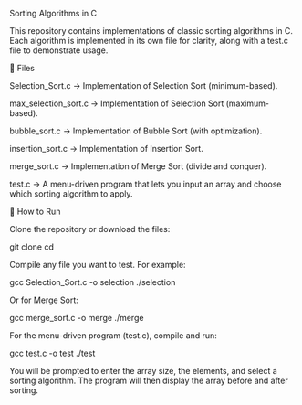 Sorting Algorithms in C

This repository contains implementations of classic sorting algorithms in C.
Each algorithm is implemented in its own file for clarity, along with a test.c file to demonstrate usage.

📂 Files

Selection_Sort.c → Implementation of Selection Sort (minimum-based).

max_selection_sort.c → Implementation of Selection Sort (maximum-based).

bubble_sort.c → Implementation of Bubble Sort (with optimization).

insertion_sort.c → Implementation of Insertion Sort.

merge_sort.c → Implementation of Merge Sort (divide and conquer).

test.c → A menu-driven program that lets you input an array and choose which sorting algorithm to apply.

🚀 How to Run

Clone the repository or download the files:

git clone <repository-url>
cd <repository-folder>


Compile any file you want to test. For example:

gcc Selection_Sort.c -o selection
./selection


Or for Merge Sort:

gcc merge_sort.c -o merge
./merge


For the menu-driven program (test.c), compile and run:

gcc test.c -o test
./test


You will be prompted to enter the array size, the elements, and select a sorting algorithm.
The program will then display the array before and after sorting.

